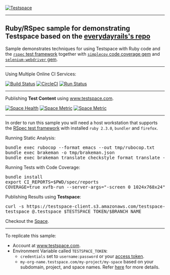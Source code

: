 [![Testspace](http://www.testspace.com/public/img/testspace_logo.png)](http://www.testspace.com)
***

## Ruby/RSpec sample for demonstrating Testspace based on the [everydayrails's  repo](https://github.com/everydayrails/rails-4-1-rspec-3-0)

Sample demonstrates techniques for using Testspace with Ruby code and the [`rspec` test framework](http://rspec.info/) together with [`simplecov` code coverage gem](https://github.com/colszowka/simplecov) and [`selenium-webdriver` gem](https://rubygems.org/gems/selenium-webdriver/).

***
Using Multiple Online CI Services:

[![Build Status](https://travis-ci.org/munderseth/ruby.rspec.svg?branch=master)](https://travis-ci.org/munderseth/ruby.rspec)
[![CircleCI](https://circleci.com/gh/munderseth/ruby.rspec.svg?style=svg)](https://circleci.com/gh/munderseth/ruby.rspec)
[![Run Status](https://api.shippable.com/projects/57c59c86d69e8d0f0053cfd4/badge?branch=master)](https://app.shippable.com/projects/57c59c86d69e8d0f0053cfd4)

***
Publishing **Test Content** using www.testspace.com.

[![Space Health](http://munderseth.stridespace.com/projects/271/spaces/906/badge)](http://munderseth.stridespace.com/projects/271/spaces/906 "Test Cases")
[![Space Metric](http://munderseth.stridespace.com/projects/271/spaces/906/metrics/334/badge)](http://munderseth.stridespace.com/spaces/906/schema/Code%20Coverage "Code Coverage (lines)")
[![Space Metric](http://munderseth.stridespace.com/projects/271/spaces/906/metrics/335/badge)](http://munderseth.stridespace.com/spaces/906/schema/Static%20Analysis "Static Analysis (issues)")

***

In order to run this sample you will need a host workstation that supports the [RSpec test framework](http://rspec.info/) with installed `ruby 2.3.0`, `bundler` and `firefox`.

Running Static Analysis:

<pre>
bundle exec rubocop --format emacs --out tmp/rubocop.txt
bundle exec brakeman -o tmp/brakeman.json
bundle exec brakeman_translate_checkstyle_format translate --file="tmp/brakeman.json" > tmp/brakeman_checkstyle.xml
</pre> 

Running Tests with Code Coverage:

<pre>
bundle install
export CI_REPORTS=$PWD/spec/reports
COVERAGE=true xvfb-run --server-args="-screen 0 1024x768x24" bundle exec rake ci:setup:rspec spec
</pre>

Publishing Results using **Testspace**: 

<pre>
curl -s https://testspace-client.s3.amazonaws.com/testspace-linux.tgz | sudo tar -zxvf- -C /usr/local/bin
testspace @.testspace $TESTSPACE_TOKEN/$BRANCH_NAME
</pre> 


Checkout the [Space](http://munderseth.stridespace.com/projects/ruby.rspec). 

***
To replicate this sample: 
  - Account at www.testspace.com.
  - Environment Variable called `TESTSPACE_TOKEN`:
    - `credentials` set to `username:password` or your [access token](http://help.testspace.com/using-your-organization:user-settings).
    - `my-org-name.testspace.com/my-project/my-space` based on your subdomain, project, and space names. Refer [here](http://help.testspace.com/reference:runner-reference#login-credentials) for more details. 
  
   
 
